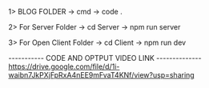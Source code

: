 1> BLOG FOLDER
   -> cmd -> code . 

2>  For Server Folder
   -> cd Server
   -> npm run server  

3> For Open Client  Folder
   -> cd Client
   -> npm run dev     



----------- CODE AND OPTPUT VIDEO LINK --------------
https://drive.google.com/file/d/1i-waibn7JkPXjFpRxA4nEE9mFvaT4KNf/view?usp=sharing